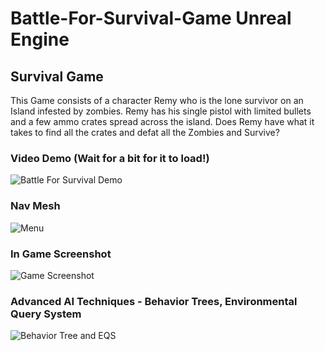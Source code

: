 # Battle-For-Survival-Game Unreal Engine






## Survival Game

This Game consists of a character Remy who is the lone survivor on an Island infested by zombies. Remy has his single pistol with limited bullets and a few ammo crates spread across the island. Does Remy have what it takes to find all the crates and defat all the Zombies and Survive?

### Video Demo (Wait for a bit for it to load!)
![Battle For Survival Demo](https://github.com/chesspatzer/Battle-For-Survival-Game/blob/main/BFS_Demo.gif?raw=true)

### Nav Mesh
![Menu](https://i.imgur.com/CuBvrYq.png)

### In Game Screenshot
![Game Screenshot](https://i.imgur.com/zupb8pW.jpg)

### Advanced AI Techniques - Behavior Trees, Environmental Query System
![Behavior Tree and EQS](https://i.imgur.com/JmJzQxw.png)










